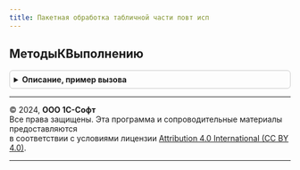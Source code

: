 ```yaml
---
title: Пакетная обработка табличной части повт исп
---
```



## МетодыКВыполнению
<details style="margin: 1em 0; padding: 0.5em; border: 1px solid #ccc; border-radius: 6px;">

<summary style="font-weight: bold; cursor: pointer;">Описание, пример вызова</summary>

```bsl

// Методы к выполнению.
//
// Возвращаемое значение:
//  ТаблицаЗначений - Методы к выполнению:
// * Обработка - Строка - Имя действия, которое требуется произвести над строкой табличной части.
// * Метод - Строка - Путь к экспортному методу, который выполняет указанное в колонке Обработка действие.
// * Порядок - Число - Приоритет выполнения действия над строкой.
//
Функция МетодыКВыполнению() Экспорт
```

Пример вызова
```bsl
Результат = ПакетнаяОбработкаТабличнойЧастиПовтИсп.МетодыКВыполнению() 
```
</details>

---

© 2024, **ООО 1С-Софт**  
Все права защищены. Эта программа и сопроводительные материалы предоставляются  
в соответствии с условиями лицензии [Attribution 4.0 International (CC BY 4.0)](https://creativecommons.org/licenses/by/4.0/legalcode).

---
